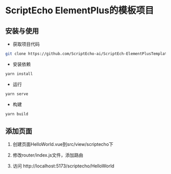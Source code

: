 ScriptEcho ElementPlus的模板项目
===============

## 安装与使用

- 获取项目代码

```bash
git clone https://github.com/ScriptEcho-ai/ScriptEch-ElementPlusTemplate.git
```

- 安装依赖

```bash
yarn install

```

- 运行

```bash
yarn serve
```


- 构建

```bash
yarn build
```


## 添加页面

1. 创建页面HelloWorld.vue到src/view/scriptecho下

2. 修改router/index.js文件，添加路由

3. 访问 http://localhost:5173/scriptecho/HelloWorld